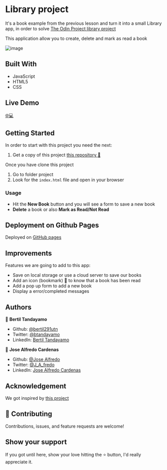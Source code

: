 # Library project

It's a book example from the previous lesson and turn it into a small Library app, in order to solve [The Odin Project library project](https://www.theodinproject.com/courses/javascript/lessons/library)

This application allow you to create, delete and mark as read a book

![image](https://user-images.githubusercontent.com/24902525/86849860-ef7ee980-c075-11ea-9b28-dff66229a493.png)

## Built With 

- JavaScript
- HTML5
- CSS

## Live Demo

[:globe_with_meridians::computer:](https://raw.githack.com/NewIncome/mv_library/feature/library_basic/index.html)


## Getting Started

In order to start with this project you need the next:

1. Get a copy of this project [this repository :blue_book:](https://github.com/NewIncome/mv_library.git)

Once you have clone this project
1. Go to folder project 
2. Look for the `index.html` file and open in your browser

### Usage

- Hit the **New Book** button and you will see a form to save a new book 
- **Delete** a book or also **Mark as Read/Not Read**   

## Deployment on Github Pages

Deployed on [GitHub pages](https://pages.github.com/)  

## Improvements

Features we are going to add to this app:
- Save on local storage or use a cloud server to save our books
- Add an icon (bookmark) :bookmark: to know that a book has been read
- Add a pop up form to add a new book 
- Display a error/completed messages

## Authors

👤 **Bertil Tandayamo**

- Github: [@bertil291utn](https://github.com/bertil291utn)
- Twitter: [@btandayamo](https://twitter.com/batandayamo)
- LinkedIn: [Bertil Tandayamo](http://bit.ly/bertil_linkedin)

👤 **Jose Alfredo Cardenas**

- Github: [@Jose Alfredo](https://github.com/NewIncome)
- Twitter: [@J_A_fredo](https://twitter.com/J_A_fredo)
- LinkedIn: [Jose Alfredo Cardenas](https://www.linkedin.com/in/j-alfredo-c/)

## Acknowledgement

We got inspired by [this project](https://pret3nti0u5.github.io/Digital-Library/)  

## 🤝 Contributing

Contributions, issues, and feature requests are welcome!

## Show your support

If you got until here, show your love hitting the ⭐️ button, I'd really appreciate it.

